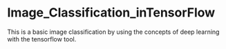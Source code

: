 # Image_Classification_inTensorFlow
This is a basic image classification by using the concepts of deep learning with the tensorflow tool.
